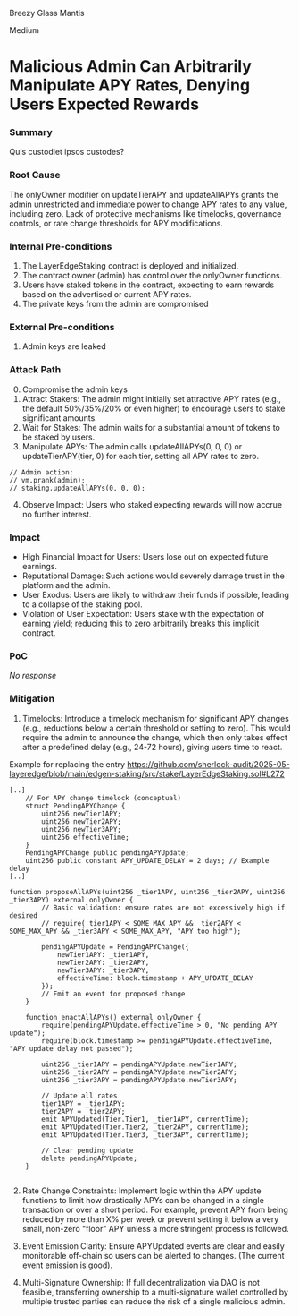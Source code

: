 Breezy Glass Mantis

Medium

# Malicious Admin Can Arbitrarily Manipulate APY Rates, Denying Users Expected Rewards

### Summary

Quis custodiet ipsos custodes?


### Root Cause

The onlyOwner modifier on updateTierAPY and updateAllAPYs grants the admin unrestricted and immediate power to change APY rates to any value, including zero.
Lack of protective mechanisms like timelocks, governance controls, or rate change thresholds for APY modifications.

### Internal Pre-conditions

1. The LayerEdgeStaking contract is deployed and initialized.
2. The contract owner (admin) has control over the onlyOwner functions.
3. Users have staked tokens in the contract, expecting to earn rewards based on the advertised or current APY rates.
4. The private keys from the admin are compromised

### External Pre-conditions

1. Admin keys are leaked

### Attack Path

0. Compromise the admin keys
1. Attract Stakers: The admin might initially set attractive APY rates (e.g., the default 50%/35%/20% or even higher) to encourage users to stake significant amounts.
2. Wait for Stakes: The admin waits for a substantial amount of tokens to be staked by users.
3. Manipulate APYs: The admin calls updateAllAPYs(0, 0, 0) or updateTierAPY(tier, 0) for each tier, setting all APY rates to zero.
 
```Solidity
// Admin action:
// vm.prank(admin);
// staking.updateAllAPYs(0, 0, 0);
```
4. Observe Impact: Users who staked expecting rewards will now accrue no further interest.



### Impact

- High Financial Impact for Users: Users lose out on expected future earnings.
- Reputational Damage: Such actions would severely damage trust in the platform and the admin.
- User Exodus: Users are likely to withdraw their funds if possible, leading to a collapse of the staking pool.
- Violation of User Expectation: Users stake with the expectation of earning yield; reducing this to zero arbitrarily breaks this implicit contract.

### PoC

_No response_

### Mitigation

1. Timelocks: Introduce a timelock mechanism for significant APY changes (e.g., reductions below a certain threshold or setting to zero). This would require the admin to announce the change, which then only takes effect after a predefined delay (e.g., 24-72 hours), giving users time to react.

Example for replacing the entry https://github.com/sherlock-audit/2025-05-layeredge/blob/main/edgen-staking/src/stake/LayerEdgeStaking.sol#L272

```Solidity
[..]
    // For APY change timelock (conceptual)
    struct PendingAPYChange {
        uint256 newTier1APY;
        uint256 newTier2APY;
        uint256 newTier3APY;
        uint256 effectiveTime;
    }
    PendingAPYChange public pendingAPYUpdate;
    uint256 public constant APY_UPDATE_DELAY = 2 days; // Example delay
[..]

function proposeAllAPYs(uint256 _tier1APY, uint256 _tier2APY, uint256 _tier3APY) external onlyOwner {
        // Basic validation: ensure rates are not excessively high if desired
        // require(_tier1APY < SOME_MAX_APY && _tier2APY < SOME_MAX_APY && _tier3APY < SOME_MAX_APY, "APY too high");

        pendingAPYUpdate = PendingAPYChange({
            newTier1APY: _tier1APY,
            newTier2APY: _tier2APY,
            newTier3APY: _tier3APY,
            effectiveTime: block.timestamp + APY_UPDATE_DELAY
        });
        // Emit an event for proposed change
    }

    function enactAllAPYs() external onlyOwner {
        require(pendingAPYUpdate.effectiveTime > 0, "No pending APY update");
        require(block.timestamp >= pendingAPYUpdate.effectiveTime, "APY update delay not passed");

        uint256 _tier1APY = pendingAPYUpdate.newTier1APY;
        uint256 _tier2APY = pendingAPYUpdate.newTier2APY;
        uint256 _tier3APY = pendingAPYUpdate.newTier3APY;

        // Update all rates
        tier1APY = _tier1APY;
        tier2APY = _tier2APY;
        emit APYUpdated(Tier.Tier1, _tier1APY, currentTime);
        emit APYUpdated(Tier.Tier2, _tier2APY, currentTime);
        emit APYUpdated(Tier.Tier3, _tier3APY, currentTime);

        // Clear pending update
        delete pendingAPYUpdate;
    }


```


2. Rate Change Constraints: Implement logic within the APY update functions to limit how drastically APYs can be changed in a single transaction or over a short period. For example, prevent APY from being reduced by more than X% per week or prevent setting it below a very small, non-zero "floor" APY unless a more stringent process is followed.
 
3. Event Emission Clarity: Ensure APYUpdated events are clear and easily monitorable off-chain so users can be alerted to changes. (The current event emission is good).
 
4. Multi-Signature Ownership: If full decentralization via DAO is not feasible, transferring ownership to a multi-signature wallet controlled by multiple trusted parties can reduce the risk of a single malicious admin.